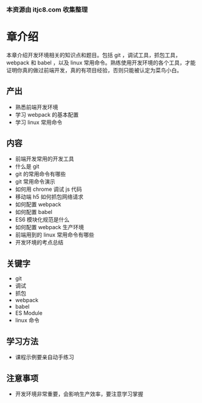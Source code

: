 ### 本资源由 itjc8.com 收集整理
# 章介绍

本章介绍开发环境相关的知识点和题目。包括 git ，调试工具，抓包工具，webpack 和 babel ，以及 linux 常用命令。熟练使用开发环境的各个工具，才能证明你真的做过前端开发，真的有项目经验，否则只能被认定为菜鸟小白。

## 产出

- 熟悉前端开发环境
- 学习 webpack 的基本配置
- 学习 linux 常用命令

## 内容

- 前端开发常用的开发工具
- 什么是 git
- git 的常用命令有哪些
- git 常用命令演示
- 如何用 chrome 调试 js 代码
- 移动端 h5 如何抓包网络请求
- 如何配置 webpack
- 如何配置 babel
- ES6 模块化规范是什么
- 如何配置 webpack 生产环境
- 前端用到的 linux 常用命令有哪些
- 开发环境的考点总结

## 关键字

- git
- 调试
- 抓包
- webpack
- babel
- ES Module
- linux 命令

## 学习方法

- 课程示例要亲自动手练习

## 注意事项

- 开发环境非常重要，会影响生产效率，要注意学习掌握
